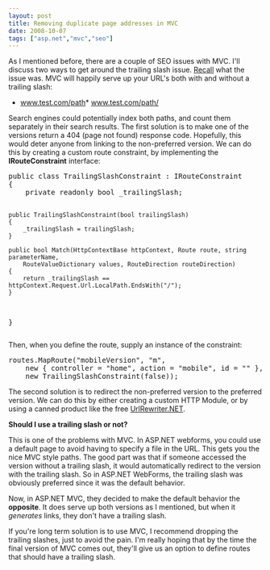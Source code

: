 ```yaml
---
layout: post
title: Removing duplicate page addresses in MVC
date: 2008-10-07
tags: ["asp.net","mvc","seo"]
---
```


As I mentioned before, there are a couple of SEO issues with MVC. I'll discuss two ways to get around the trailing slash issue. [Recall](http://www.ytechie.com/2008/10/aspnet-mvc-what-about-seo.html) what the issue was. MVC will happily serve up your URL's both with and without a trailing slash:

*   www.test.com/path*   www.test.com/path/  

Search engines could potentially index both paths, and count them separately in their search results. The first solution is to make one of the versions return a 404 (page not found) response code. Hopefully, this would deter anyone from linking to the non-preferred version. We can do this by creating a custom route constraint, by implementing the **IRouteConstraint** interface:
  <div class="wlWriterSmartContent" id="scid:812469c5-0cb0-4c63-8c15-c81123a09de7:f7d5a192-5e34-47f9-a6f8-3f132961732d" style="padding-right: 0px; display: inline; padding-left: 0px; float: none; padding-bottom: 0px; margin: 0px; padding-top: 0px"><pre name="code" class="c#">public class TrailingSlashConstraint : IRouteConstraint
{
	private readonly bool _trailingSlash;

	public TrailingSlashConstraint(bool trailingSlash)
	{
		_trailingSlash = trailingSlash;
	}

	public bool Match(HttpContextBase httpContext, Route route, string parameterName,
		RouteValueDictionary values, RouteDirection routeDirection)
	{
		return _trailingSlash == httpContext.Request.Url.LocalPath.EndsWith("/");
	}
}</pre></div>

Then, when you define the route, supply an instance of the constraint:

<div class="wlWriterSmartContent" id="scid:812469c5-0cb0-4c63-8c15-c81123a09de7:ccf04113-0099-4c73-ad6b-5120c382c1a4" style="padding-right: 0px; display: inline; padding-left: 0px; padding-bottom: 0px; margin: 0px; padding-top: 0px"><pre name="code" class="c#">routes.MapRoute("mobileVersion", "m",
	new { controller = "home", action = "mobile", id = "" },
	new TrailingSlashConstraint(false));</pre></div>

The second solution is to redirect the non-preferred version to the preferred version. We can do this by either creating a custom HTTP Module, or by using a canned product like the free [UrlRewriter.NET](http://urlrewriter.net/).

**Should I use a trailing slash or not?**

This is one of the problems with MVC. In ASP.NET webforms, you could use a default page to avoid having to specify a file in the URL. This gets you the nice MVC style paths. The good part was that if someone accessed the version without a trailing slash, it would automatically redirect to the version with the trailing slash. So in ASP.NET WebForms, the trailing slash was obviously preferred since it was the default behavior.

Now, in ASP.NET MVC, they decided to make the default behavior the **opposite**. It does serve up both versions as I mentioned, but when it _generates_ links, they don't have a trailing slash.

If you're long term solution is to use MVC, I recommend dropping the trailing slashes, just to avoid the pain. I'm really hoping that by the time the final version of MVC comes out, they'll give us an option to define routes that should have a trailing slash.